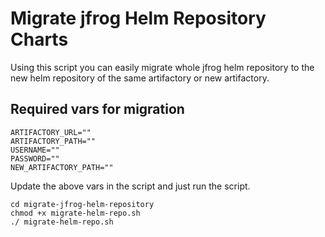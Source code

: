 # Migrate jfrog Helm Repository Charts

Using this script you can easily migrate whole jfrog helm repository to the new helm repository of the same artifactory or new artifactory.

## Required vars for migration
```
ARTIFACTORY_URL=""
ARTIFACTORY_PATH=""
USERNAME=""
PASSWORD=""
NEW_ARTIFACTORY_PATH=""
```

Update the above vars in the script and just run the script.

```
cd migrate-jfrog-helm-repository
chmod +x migrate-helm-repo.sh
./ migrate-helm-repo.sh
```
